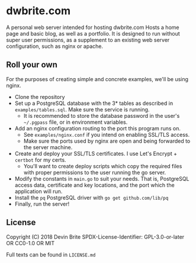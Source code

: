 # dwbrite.com
A personal web server intended for hosting dwbrite.com
Hosts a home page and basic blog, as well as a portfolio.
It is designed to run without super user permissions, 
as a supplement to an existing web server configuration, such as nginx or apache.

## Roll your own
For the purposes of creating simple and concrete examples, we'll be using nginx.

* Clone the repository
* Set up a PostgreSQL database with the 3* tables as described in `examples/tables.sql`.
Make sure the service is running.
  * It is recommended to store the database password in the user's `~/.pgpass` file, or in environment variables.
* Add an nginx configuration routing to the port this program runs on.
  * See `examples/nginx.conf` if you intend on enabling SSL/TLS access.
  * Make sure the ports used by nginx are open and being forwarded to the server machine.
* Create and deploy your SSL/TLS certificates. I use Let's Encrypt + `certbot` for my certs.
  * You'll want to create deploy scripts which copy the required files with proper permissions 
  to the user running the go server.
* Modify the constants in `main.go` to suit your needs. That is, 
  PostgreSQL access data, certificate and key locations, and the port which the application will run.
* Install the `pq` PostgreSQL driver with `go get github.com/lib/pq`
* Finally, run the server!

## License
Copyright (C) 2018 Devin Brite
SPDX-License-Identifier: GPL-3.0-or-later OR  CC0-1.0 OR MIT

Full texts can be found in `LICENSE.md`